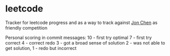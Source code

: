 # leetcode
Tracker for leetcode progress and as a way to track against <a href="https://github.com/thisisjonchen">Jon Chen</a> as friendly competition

Personal scoring in commit messages:
10 - first try optimal
7 - first try correct
4 - correct redo
3 - got a broad sense of solution
2 - was not able to get solution,
1 - redo but incorrect

